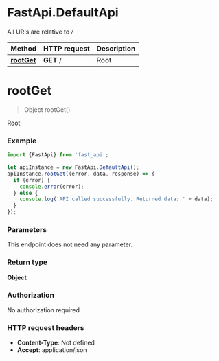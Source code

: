 # FastApi.DefaultApi

All URIs are relative to */*

Method | HTTP request | Description
------------- | ------------- | -------------
[**rootGet**](DefaultApi.md#rootGet) | **GET** / | Root

<a name="rootGet"></a>
# **rootGet**
> Object rootGet()

Root

### Example
```javascript
import {FastApi} from 'fast_api';

let apiInstance = new FastApi.DefaultApi();
apiInstance.rootGet((error, data, response) => {
  if (error) {
    console.error(error);
  } else {
    console.log('API called successfully. Returned data: ' + data);
  }
});
```

### Parameters
This endpoint does not need any parameter.

### Return type

**Object**

### Authorization

No authorization required

### HTTP request headers

 - **Content-Type**: Not defined
 - **Accept**: application/json

